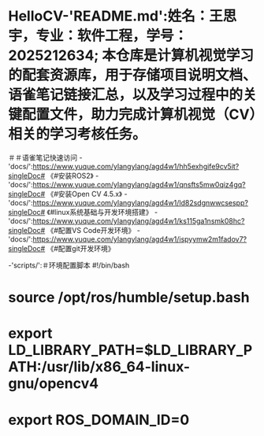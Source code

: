 # HelloCV-'README.md':姓名：王思宇，专业：软件工程，学号：2025212634;  本仓库是计算机视觉学习的配套资源库，用于存储项目说明文档、语雀笔记链接汇总，以及学习过程中的关键配置文件，助力完成计算机视觉（CV）相关的学习考核任务。
＃＃语雀笔记快速访问
-'docs/':https://www.yuque.com/ylangylang/agd4w1/hh5exhgife9cv5it?singleDoc# 《#安装ROS2》
-'docs/':https://www.yuque.com/ylangylang/agd4w1/qnsfts5mw0qiz4gq?singleDoc# 《#安装Open CV 4.5.x》
-'docs/':https://www.yuque.com/ylangylang/agd4w1/ld82sdgnwwcsespp?singleDoc# 《#linux系统基础与开发环境搭建》
-'docs/':https://www.yuque.com/ylangylang/agd4w1/ks115ga1nsmk08hc?singleDoc# 《#配置VS Code开发环境》
-'docs/':https://www.yuque.com/ylangylang/agd4w1/ispyymw2m1fadov7?singleDoc# 《#配置git开发环境》


-'scripts/':＃环境配置脚本
#!/bin/bash

# source /opt/ros/humble/setup.bash

# export LD_LIBRARY_PATH=$LD_LIBRARY_PATH:/usr/lib/x86_64-linux-gnu/opencv4

# export ROS_DOMAIN_ID=0
